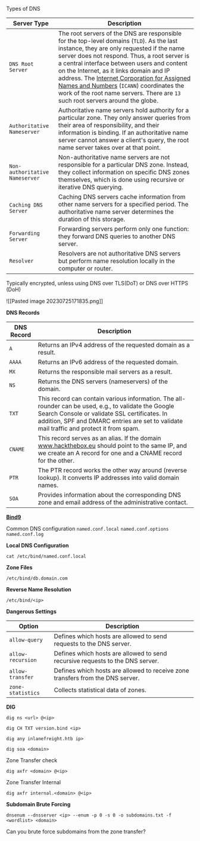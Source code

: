 Types of DNS

|**Server Type**|**Description**|
|---|---|
|`DNS Root Server`|The root servers of the DNS are responsible for the top-level domains (`TLD`). As the last instance, they are only requested if the name server does not respond. Thus, a root server is a central interface between users and content on the Internet, as it links domain and IP address. The [Internet Corporation for Assigned Names and Numbers](https://www.icann.org/) (`ICANN`) coordinates the work of the root name servers. There are `13` such root servers around the globe.|
|`Authoritative Nameserver`|Authoritative name servers hold authority for a particular zone. They only answer queries from their area of responsibility, and their information is binding. If an authoritative name server cannot answer a client's query, the root name server takes over at that point.|
|`Non-authoritative Nameserver`|Non-authoritative name servers are not responsible for a particular DNS zone. Instead, they collect information on specific DNS zones themselves, which is done using recursive or iterative DNS querying.|
|`Caching DNS Server`|Caching DNS servers cache information from other name servers for a specified period. The authoritative name server determines the duration of this storage.|
|`Forwarding Server`|Forwarding servers perform only one function: they forward DNS queries to another DNS server.|
|`Resolver`|Resolvers are not authoritative DNS servers but perform name resolution locally in the computer or router.|

Typically encrypted, unless using DNS over TLS(DoT) or DNS over HTTPS (DoH)

![[Pasted image 20230725171835.png]]

**DNS Records** 

|**DNS Record**|**Description**|
|---|---|
|`A`|Returns an IPv4 address of the requested domain as a result.|
|`AAAA`|Returns an IPv6 address of the requested domain.|
|`MX`|Returns the responsible mail servers as a result.|
|`NS`|Returns the DNS servers (nameservers) of the domain.|
|`TXT`|This record can contain various information. The all-rounder can be used, e.g., to validate the Google Search Console or validate SSL certificates. In addition, SPF and DMARC entries are set to validate mail traffic and protect it from spam.|
|`CNAME`|This record serves as an alias. If the domain www.hackthebox.eu should point to the same IP, and we create an A record for one and a CNAME record for the other.|
|`PTR`|The PTR record works the other way around (reverse lookup). It converts IP addresses into valid domain names.|
|`SOA`|Provides information about the corresponding DNS zone and email address of the administrative contact.|

[**Bind9**]([https://www.isc.org/bind/](https://wiki.debian.org/Bind9))

Common DNS configuration
 `named.conf.local`
 `named.conf.options`
 `named.conf.log`

**Local DNS Configuration** 
```shell-session
cat /etc/bind/named.conf.local
```

**Zone Files** 
```shell-session
/etc/bind/db.domain.com
```
**Reverse Name Resolution**
```shell-session
/etc/bind/<ip>
```

**Dangerous Settings** 

|**Option**|**Description**|
|---|---|
|`allow-query`|Defines which hosts are allowed to send requests to the DNS server.|
|`allow-recursion`|Defines which hosts are allowed to send recursive requests to the DNS server.|
|`allow-transfer`|Defines which hosts are allowed to receive zone transfers from the DNS server.|
|`zone-statistics`|Collects statistical data of zones.|

**DIG**
```shell-session
dig ns <url> @<ip>

dig CH TXT version.bind <ip>

dig any inlanefreight.htb ip>

dig soa <domain>
```
Zone Transfer check 
```shell-session
dig axfr <domain> @<ip>
```
Zone Transfer Internal
```shell-session
dig axfr internal.<domain> @<ip>
```

**Subdomain Brute Forcing**


```shell-session
dnsenum --dnsserver <ip> --enum -p 0 -s 0 -o subdomains.txt -f <wordlist> <domain>
```
Can you brute force  subdomains from the zone transfer?